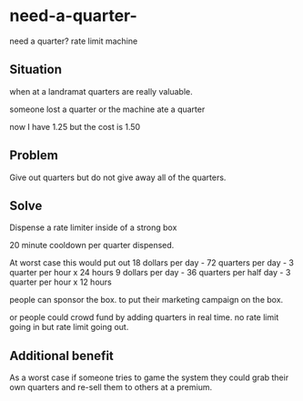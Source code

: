 # need-a-quarter-
need a quarter? rate limit machine

## Situation
when at a landramat quarters are really valuable.

someone lost a quarter or the machine ate a quarter

now I have 1.25 but the cost is 1.50

## Problem
Give out quarters but do not give away all of the quarters.

## Solve
Dispense a rate limiter inside of a strong box

20 minute cooldown per quarter dispensed.

At worst case this would put out 
18 dollars per day - 72 quarters per day - 3 quarter per hour x 24 hours
9 dollars per day - 36 quarters per half day - 3 quarter per hour x 12 hours

people can sponsor the box.
to put their marketing campaign on the box.

or people could crowd fund by adding quarters in real time.
no rate limit going in but rate limit going out.

## Additional benefit
As a worst case if someone tries to game the system they could grab their own quarters and re-sell them to others at a premium.
